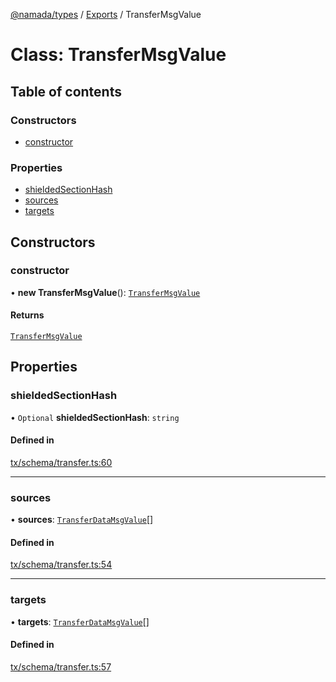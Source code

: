 [@namada/types](../README.md) / [Exports](../modules.md) / TransferMsgValue

# Class: TransferMsgValue

## Table of contents

### Constructors

- [constructor](TransferMsgValue.md#constructor)

### Properties

- [shieldedSectionHash](TransferMsgValue.md#shieldedsectionhash)
- [sources](TransferMsgValue.md#sources)
- [targets](TransferMsgValue.md#targets)

## Constructors

### constructor

• **new TransferMsgValue**(): [`TransferMsgValue`](TransferMsgValue.md)

#### Returns

[`TransferMsgValue`](TransferMsgValue.md)

## Properties

### shieldedSectionHash

• `Optional` **shieldedSectionHash**: `string`

#### Defined in

[tx/schema/transfer.ts:60](https://github.com/anoma/namada-interface/blob/c6b0e5a0/packages/types/src/tx/schema/transfer.ts#L60)

___

### sources

• **sources**: [`TransferDataMsgValue`](TransferDataMsgValue.md)[]

#### Defined in

[tx/schema/transfer.ts:54](https://github.com/anoma/namada-interface/blob/c6b0e5a0/packages/types/src/tx/schema/transfer.ts#L54)

___

### targets

• **targets**: [`TransferDataMsgValue`](TransferDataMsgValue.md)[]

#### Defined in

[tx/schema/transfer.ts:57](https://github.com/anoma/namada-interface/blob/c6b0e5a0/packages/types/src/tx/schema/transfer.ts#L57)
